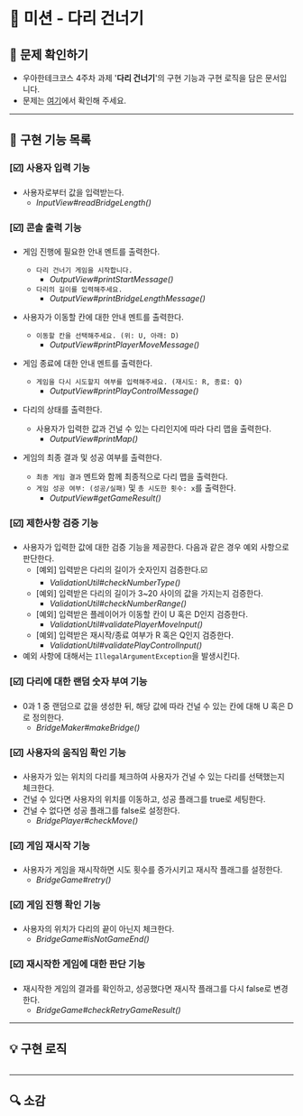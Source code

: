 # 🚗 미션 - 다리 건너기


## 👀 문제 확인하기
- 우아한테크코스 4주차 과제 '**다리 건너기**'의 구현 기능과 구현 로직을 담은 문서입니다.
- 문제는 [여기](https://github.com/woowacourse-precourse/java-bridge)에서 확인해 주세요.

---

## 🌟 구현 기능 목록

### [☑️] 사용자 입력 기능
- 사용자로부터 값을 입력받는다.
  - *InputView#readBridgeLength()*

### [☑️] 콘솔 출력 기능
- 게임 진행에 필요한 안내 멘트를 출력한다.
  - `다리 건너기 게임을 시작합니다.`
    - *OutputView#printStartMessage()*
  - `다리의 길이를 입력해주세요.`
    - *OutputView#printBridgeLengthMessage()*

- 사용자가 이동할 칸에 대한 안내 멘트를 출력한다.
  - `이동할 칸을 선택해주세요. (위: U, 아래: D)`
    - *OutputView#printPlayerMoveMessage()*

- 게임 종료에 대한 안내 멘트를 출력한다.
  - `게임을 다시 시도할지 여부를 입력해주세요. (재시도: R, 종료: Q)`
    - *OutputView#printPlayControlMessage()*

- 다리의 상태를 출력한다.
  - 사용자가 입력한 값과 건널 수 있는 다리인지에 따라 다리 맵을 출력한다.
    - *OutputView#printMap()*

- 게임의 최종 결과 및 성공 여부를 출력한다.
  - `최종 게임 결과` 멘트와 함께 최종적으로 다리 맵을 출력한다.
  - `게임 성공 여부: (성공/실패)` 및 `총 시도한 횟수: x`를 출력한다.
    - *OutputView#getGameResult()*

### [☑️] 제한사항 검증 기능
- 사용자가 입력한 값에 대한 검증 기능을 제공한다. 다음과 같은 경우 예외 사항으로 판단한다.
  - [예외] 입력받은 다리의 길이가 숫자인지 검증한다.☑️
    - *ValidationUtil#checkNumberType()*
  - [예외] 입력받은 다리의 길이가 3~20 사이의 값을 가지는지 검증한다.
    - *ValidationUtil#checkNumberRange()*
  - [예외] 입력받은 플레이어가 이동할 칸이 U 혹은 D인지 검증한다.
    - *ValidationUtil#validatePlayerMoveInput()*
  - [예외] 입력받은 재시작/종료 여부가 R 혹은 Q인지 검증한다. 
    - *ValidationUtil#validatePlayControlInput()*
- 예외 사항에 대해서는 `IllegalArgumentException`을 발생시킨다.

### [☑️] 다리에 대한 랜덤 숫자 부여 기능
- 0과 1 중 랜덤으로 값을 생성한 뒤, 해당 값에 따라 건널 수 있는 칸에 대해 U 혹은 D로 정의한다.
  - *BridgeMaker#makeBridge()*

### [☑️] 사용자의 움직임 확인 기능
- 사용자가 있는 위치의 다리를 체크하여 사용자가 건널 수 있는 다리를 선택했는지 체크한다.
- 건널 수 있다면 사용자의 위치를 이동하고, 성공 플래그를 true로 세팅한다. 
- 건널 수 없다면 성공 플래그를 false로 설정한다.
  - *BridgePlayer#checkMove()*

### [☑️] 게임 재시작 기능
- 사용자가 게임을 재시작하면 시도 횟수를 증가시키고 재시작 플래그를 설정한다.
  - *BridgeGame#retry()*

### [☑️] 게임 진행 확인 기능
- 사용자의 위치가 다리의 끝이 아닌지 체크한다.
  - *BridgeGame#isNotGameEnd()*

### [☑️] 재시작한 게임에 대한 판단 기능
- 재시작한 게임의 결과를 확인하고, 성공했다면 재시작 플래그를 다시 false로 변경한다.
  - *BridgeGame#checkRetryGameResult()*

---

## 💡 구현 로직
~~~

~~~

---

## 🔍 소감